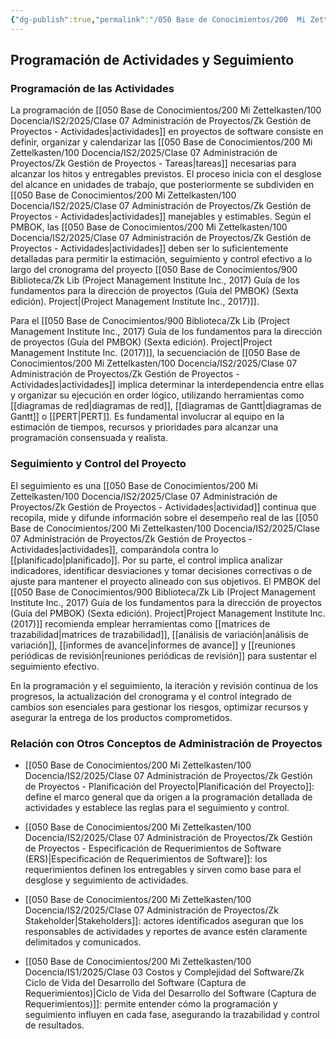 ```yaml
---
{"dg-publish":true,"permalink":"/050 Base de Conocimientos/200  Mi Zettelkasten/100 Docencia/IS2/2025/Clase 07 Administración de Proyectos/Zk Gestión de Proyectos - Programación de Actividades y Seguimiento/","tags":["#definir"]}
---
```


## Programación de Actividades y Seguimiento

### Programación de las Actividades

La programación de [[050 Base de Conocimientos/200  Mi Zettelkasten/100 Docencia/IS2/2025/Clase 07 Administración de Proyectos/Zk Gestión de Proyectos - Actividades\|actividades]] en proyectos de software consiste en definir, organizar y calendarizar las [[050 Base de Conocimientos/200  Mi Zettelkasten/100 Docencia/IS2/2025/Clase 07 Administración de Proyectos/Zk Gestión de Proyectos - Tareas\|tareas]] necesarias para alcanzar los hitos y entregables previstos. El proceso inicia con el desglose del alcance en unidades de trabajo, que posteriormente se subdividen en [[050 Base de Conocimientos/200  Mi Zettelkasten/100 Docencia/IS2/2025/Clase 07 Administración de Proyectos/Zk Gestión de Proyectos - Actividades\|actividades]] manejables y estimables. Según el PMBOK, las [[050 Base de Conocimientos/200  Mi Zettelkasten/100 Docencia/IS2/2025/Clase 07 Administración de Proyectos/Zk Gestión de Proyectos - Actividades\|actividades]] deben ser lo suficientemente detalladas para permitir la estimación, seguimiento y control efectivo a lo largo del cronograma del proyecto [[050 Base de Conocimientos/900 Biblioteca/Zk Lib (Project Management Institute Inc., 2017) Guía de los fundamentos para la dirección de proyectos (Guía del PMBOK) (Sexta edición). Project\|(Project Management Institute Inc., 2017)]].

Para el [[050 Base de Conocimientos/900 Biblioteca/Zk Lib (Project Management Institute Inc., 2017) Guía de los fundamentos para la dirección de proyectos (Guía del PMBOK) (Sexta edición). Project\|Project Management Institute Inc. (2017)]], la secuenciación de [[050 Base de Conocimientos/200  Mi Zettelkasten/100 Docencia/IS2/2025/Clase 07 Administración de Proyectos/Zk Gestión de Proyectos - Actividades\|actividades]] implica determinar la interdependencia entre ellas y organizar su ejecución en order lógico, utilizando herramientas como [[diagramas de red\|diagramas de red]], [[diagramas de Gantt\|diagramas de Gantt]] o [[PERT\|PERT]]. Es fundamental involucrar al equipo en la estimación de tiempos, recursos y prioridades para alcanzar una programación consensuada y realista.

### Seguimiento y Control del Proyecto

El seguimiento es una [[050 Base de Conocimientos/200  Mi Zettelkasten/100 Docencia/IS2/2025/Clase 07 Administración de Proyectos/Zk Gestión de Proyectos - Actividades\|actividad]] continua que recopila, mide y difunde información sobre el desempeño real de las [[050 Base de Conocimientos/200  Mi Zettelkasten/100 Docencia/IS2/2025/Clase 07 Administración de Proyectos/Zk Gestión de Proyectos - Actividades\|actividades]], comparándola contra lo [[planificado\|planificado]]. Por su parte, el control implica analizar indicadores, identificar desviaciones y tomar decisiones correctivas o de ajuste para mantener el proyecto alineado con sus objetivos. El PMBOK del [[050 Base de Conocimientos/900 Biblioteca/Zk Lib (Project Management Institute Inc., 2017) Guía de los fundamentos para la dirección de proyectos (Guía del PMBOK) (Sexta edición). Project\|Project Management Institute Inc. (2017)]] recomienda emplear herramientas como [[matrices de trazabilidad\|matrices de trazabilidad]], [[análisis de variación\|análisis de variación]], [[informes de avance\|informes de avance]] y [[reuniones periódicas de revisión\|reuniones periódicas de revisión]] para sustentar el seguimiento efectivo.

En la programación y el seguimiento, la iteración y revisión continua de los progresos, la actualización del cronograma y el control integrado de cambios son esenciales para gestionar los riesgos, optimizar recursos y asegurar la entrega de los productos comprometidos.

### Relación con Otros Conceptos de Administración de Proyectos

- [[050 Base de Conocimientos/200  Mi Zettelkasten/100 Docencia/IS2/2025/Clase 07 Administración de Proyectos/Zk Gestión de Proyectos - Planificación del Proyecto\|Planificación del Proyecto]]: define el marco general que da origen a la programación detallada de actividades y establece las reglas para el seguimiento y control.

- [[050 Base de Conocimientos/200  Mi Zettelkasten/100 Docencia/IS2/2025/Clase 07 Administración de Proyectos/Zk Gestión de Proyectos - Especificación de Requerimientos de Software (ERS)\|Especificación de Requerimientos de Software]]: los requerimientos definen los entregables y sirven como base para el desglose y seguimiento de actividades.
    
- [[050 Base de Conocimientos/200  Mi Zettelkasten/100 Docencia/IS2/2025/Clase 07 Administración de Proyectos/Zk Stakeholder\|Stakeholders]]: actores identificados aseguran que los responsables de actividades y reportes de avance estén claramente delimitados y comunicados.
    
- [[050 Base de Conocimientos/200  Mi Zettelkasten/100 Docencia/IS1/2025/Clase 03 Costos y Complejidad del Software/Zk Ciclo de Vida del Desarrollo del Software (Captura de Requerimientos)\|Ciclo de Vida del Desarrollo del Software (Captura de Requerimientos)]]: permite entender cómo la programación y seguimiento influyen en cada fase, asegurando la trazabilidad y control de resultados.
